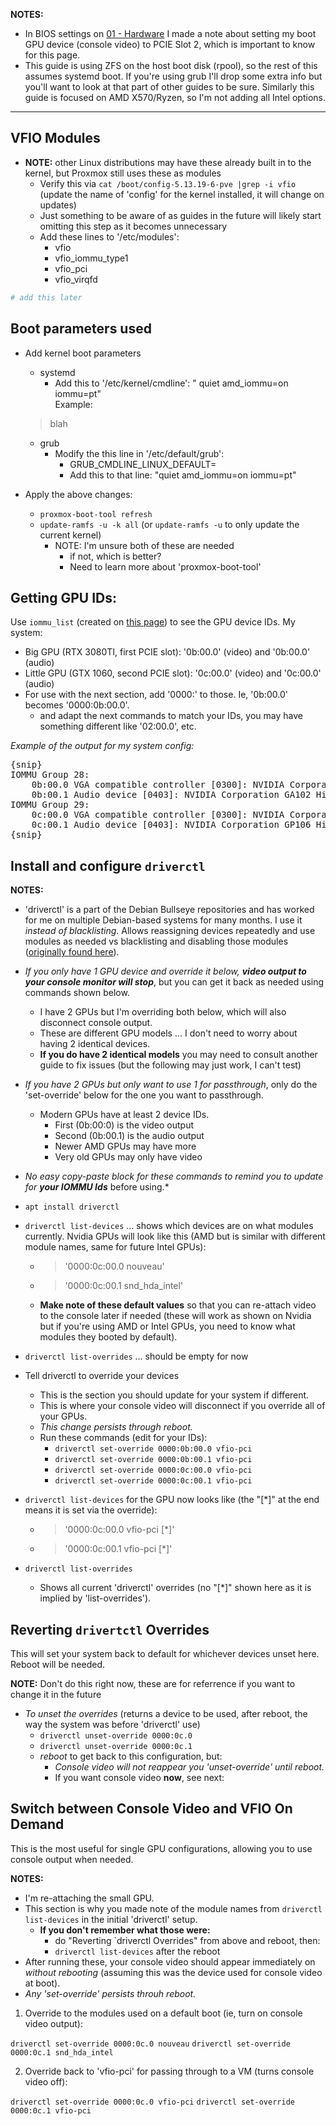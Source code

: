 

**NOTES:**

* In BIOS settings on [01 - Hardware](01.Hardware.md) I made a note about setting my boot GPU device (console video) to PCIE Slot 2, which is important to know for this page. 
* This guide is using ZFS on the host boot disk (rpool), so the rest of this assumes systemd boot. If you're using grub I'll drop some extra info but you'll want to look at that part of other guides to be sure. Similarly this guide is focused on AMD X570/Ryzen, so I'm not adding all Intel options. 

---

## VFIO Modules

* **NOTE:** other Linux distributions may have these already built in to the kernel, but Proxmox still uses these as modules
    + Verify this via `cat /boot/config-5.13.19-6-pve |grep -i vfio` (update the name of 'config' for the kernel installed, it will change on updates)
    + Just something to be aware of as guides in the future will likely start omitting this step as it becomes unnecessary
    + Add these lines to '/etc/modules':
        - vfio
        - vfio_iommu_type1
        - vfio_pci
        - vfio_virqfd

```bash
# add this later
``` 
## Boot parameters used

* Add kernel boot parameters
    + systemd
        - Add this to '/etc/kernel/cmdline': " quiet amd_iommu=on iommu=pt"  
        Example:  
	> blah
    + grub 
        - Modify the this line in '/etc/default/grub': 
            * GRUB_CMDLINE_LINUX_DEFAULT=
            * Add this to that line: "quiet amd_iommu=on iommu=pt"

* Apply the above changes:
    + `proxmox-boot-tool refresh`
    + `update-ramfs -u -k all` (or `update-ramfs -u` to only update the current kernel)
        - NOTE: I'm unsure both of these are needed
            * if not, which is better?
            * Need to learn more about 'proxmox-boot-tool'

## Getting GPU IDs:

Use `iommu_list` (created on [this page](04.ProxmoxExtras.md#04b-useful-utilities)) to see the GPU device IDs. My system:

* Big GPU (RTX 3080TI, first PCIE slot): '0b:00.0' (video) and '0b:00.0' (audio)
* Little GPU (GTX 1060, second PCIE slot): '0c:00.0' (video) and '0c:00.0' (audio)
* For use with the next section, add '0000:' to those. Ie, '0b:00.0' becomes '0000:0b:00.0'.
    + and adapt the next commands to match your IDs, you may have something different like '02:00.0', etc.

*Example of the output for my system config:*

<pre>
{snip}
IOMMU Group 28:
	0b:00.0 VGA compatible controller [0300]: NVIDIA Corporation Device [10de:2208] (rev a1)
	0b:00.1 Audio device [0403]: NVIDIA Corporation GA102 High Definition Audio Controller [10de:1aef] (rev a1)
IOMMU Group 29:
	0c:00.0 VGA compatible controller [0300]: NVIDIA Corporation GP106 [GeForce GTX 1060 6GB] [10de:1c03] (rev a1)
	0c:00.1 Audio device [0403]: NVIDIA Corporation GP106 High Definition Audio Controller [10de:10f1] (rev a1)
{snip}
</pre>


## Install and configure `driverctl`

**NOTES:**

* 'driverctl' is a part of the Debian Bullseye repositories and has worked for me on multiple Debian-based systems for many months. I use it *instead of blacklisting*. Allows reassigning devices repeatedly and use modules as needed vs blacklisting and disabling those modules ([originally found here](https://www.heiko-sieger.info/blacklisting-graphics-driver/)).
* *If you only have 1 GPU device and override it below,* ***video output to your console monitor will stop***, but you can get it back as needed using commands shown below. 
     + I have 2 GPUs but I'm overriding both below, which will also disconnect console output. 
     + These are different GPU models ... I don't need to worry about having 2 identical devices. 
     + **If you do have 2 identical models** you may need to consult another guide to fix issues (but the following may just work, I can't test)
* *If you have 2 GPUs but only want to use 1 for passthrough*, only do the 'set-override' below for the one you want to passthrough. 
    + Modern GPUs have at least 2 device IDs. 
        - First (0b:00:0) is the video output
        - Second (0b:00.1) is the audio output
        - Newer AMD GPUs may have more
        - Very old GPUs may only have video
* *No easy copy-paste block for these commands to remind you to update for* ***your IOMMU Ids*** before using.*

* `apt install driverctl`
* `driverctl list-devices` ... shows which devices are on what modules currently. Nvidia GPUs will look like this (AMD but is similar with different module names, same for future Intel GPUs):
   + > '0000:0c:00.0 nouveau'
   + > '0000:0c:00.1 snd_hda_intel'
   + **Make note of these default values** so that you can re-attach video to the console later if needed (these will work as shown on Nvidia but if you're using AMD or Intel GPUs, you need to know what modules they booted by default).
* `driverctl list-overrides` ... should be empty for now
* Tell driverctl to override your devices
   + This is the section you should update for your system if different. 
   + This is where your console video will disconnect if you override all of your GPUs. 
   + *This change persists through reboot.*
   + Run these commands (edit for your IDs):
       - `driverctl set-override 0000:0b:00.0 vfio-pci`
       - `driverctl set-override 0000:0b:00.1 vfio-pci`
       - `driverctl set-override 0000:0c:00.0 vfio-pci`
       - `driverctl set-override 0000:0c:00.1 vfio-pci`
* `driverctl list-devices` for the GPU now looks like (the "[\*]" at the end means it is set via the override):
   + > '0000:0c:00.0 vfio-pci [\*]'
   + > '0000:0c:00.1 vfio-pci [\*]'
* `driverctl list-overrides` 
   + Shows all current 'driverctl' overrides (no "[\*]" shown here as it is implied by 'list-overrides'). 

## Reverting `drivertctl` Overrides

This will set your system back to default for whichever devices unset here. Reboot will be needed. 

**NOTE:** Don't do this right now, these are for referrence if you want to change it in the future

* *To unset the overrides* (returns a device to be used, after reboot, the way the system was before 'driverctl' use)
    + `driverctl unset-override 0000:0c.0`
    + `driverctl unset-override 0000:0c.1`
    + *reboot* to get back to this configuration, but:
        - *Console video will not reappear you 'unset-override' until reboot.* 
        - If you want console video **now**, see next:

## Switch between Console Video and VFIO On Demand

This is the most useful for single GPU configurations, allowing you to use console output when needed. 

**NOTES:**

* I'm re-attaching the small GPU. 
* This section is why you made note of the module names from `driverctl list-devices` in the initial 'driverctl' setup. 
    + **If you don't remember what those were:**
        - do "Reverting `driverctl Overrides" from above and reboot, then:
        - `driverctl list-devices` after the reboot
* After running these, your console video should appear immediately on *without rebooting* (assuming this was the device used for console video at boot). 
* *Any 'set-override' persists throuh reboot.*

1. Override to the modules used on a default boot (ie, turn on console video output):

`driverctl set-override 0000:0c.0 nouveau` 
`driverctl set-override 0000:0c.1 snd_hda_intel`

2. Override back to 'vfio-pci' for passing through to a VM (turns console video off):

`driverctl set-override 0000:0c.0 vfio-pci` 
`driverctl set-override 0000:0c.1 vfio-pci`



